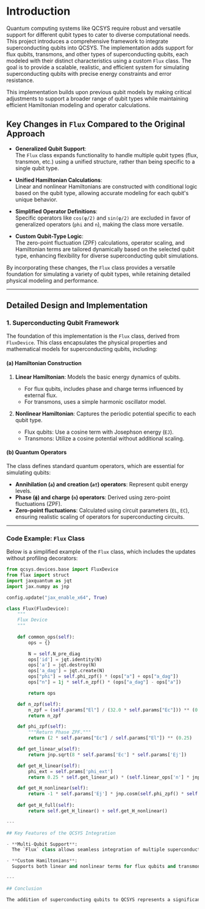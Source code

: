 # Introduction

Quantum computing systems like QCSYS require robust and versatile support for different qubit types to cater to diverse computational needs. This project introduces a comprehensive framework to integrate superconducting qubits into QCSYS. The implementation adds support for flux qubits, transmons, and other types of superconducting qubits, each modeled with their distinct characteristics using a custom `Flux` class. The goal is to provide a scalable, realistic, and efficient system for simulating superconducting qubits with precise energy constraints and error resistance.

This implementation builds upon previous qubit models by making critical adjustments to support a broader range of qubit types while maintaining efficient Hamiltonian modeling and operator calculations.

## Key Changes in `Flux` Compared to the Original Approach

- **Generalized Qubit Support**:  
  The `Flux` class expands functionality to handle multiple qubit types (flux, transmon, etc.) using a unified structure, rather than being specific to a single qubit type.
  
- **Unified Hamiltonian Calculations**:  
  Linear and nonlinear Hamiltonians are constructed with conditional logic based on the qubit type, allowing accurate modeling for each qubit's unique behavior.

- **Simplified Operator Definitions**:  
  Specific operators like `cos(φ/2)` and `sin(φ/2)` are excluded in favor of generalized operators (`phi` and `n`), making the class more versatile.

- **Custom Qubit-Type Logic**:  
  The zero-point fluctuation (ZPF) calculations, operator scaling, and Hamiltonian terms are tailored dynamically based on the selected qubit type, enhancing flexibility for diverse superconducting qubit simulations.

By incorporating these changes, the `Flux` class provides a versatile foundation for simulating a variety of qubit types, while retaining detailed physical modeling and performance.

---

## Detailed Design and Implementation

### 1. Superconducting Qubit Framework

The foundation of this implementation is the `Flux` class, derived from `FluxDevice`. This class encapsulates the physical properties and mathematical models for superconducting qubits, including:

#### (a) Hamiltonian Construction

1. **Linear Hamiltonian**: Models the basic energy dynamics of qubits.
   - For flux qubits, includes phase and charge terms influenced by external flux.
   - For transmons, uses a simple harmonic oscillator model.
   
2. **Nonlinear Hamiltonian**: Captures the periodic potential specific to each qubit type.
   - Flux qubits: Use a cosine term with Josephson energy (`EJ`).
   - Transmons: Utilize a cosine potential without additional scaling.

#### (b) Quantum Operators

The class defines standard quantum operators, which are essential for simulating qubits:

- **Annihilation (`a`) and creation (`a†`) operators**: Represent qubit energy levels.
- **Phase (`ϕ`) and charge (`n`) operators**: Derived using zero-point fluctuations (ZPF).
- **Zero-point fluctuations**: Calculated using circuit parameters (`EL`, `EC`), ensuring realistic scaling of operators for superconducting circuits.

---

### Code Example: `Flux` Class

Below is a simplified example of the `Flux` class, which includes the updates without profiling decorators:

```python
from qcsys.devices.base import FluxDevice
from flax import struct
import jaxquantum as jqt
import jax.numpy as jnp

config.update("jax_enable_x64", True)

class Flux(FluxDevice):
    """
    Flux Device
    """
    
    def common_ops(self):
        ops = {}

        N = self.N_pre_diag
        ops['id'] = jqt.identity(N)
        ops['a'] = jqt.destroy(N)
        ops['a_dag'] = jqt.create(N)
        ops["phi"] = self.phi_zpf() * (ops["a"] + ops["a_dag"])
        ops["n"] = 1j * self.n_zpf() * (ops["a_dag"] - ops["a"])

        return ops

    def n_zpf(self):
        n_zpf = (self.params["El"] / (32.0 * self.params["Ec"])) ** (0.25)
        return n_zpf

    def phi_zpf(self):
        """Return Phase ZPF."""
        return (2 * self.params["Ec"] / self.params["El"]) ** (0.25)

    def get_linear_ω(self):
        return jnp.sqrt(8 * self.params['Ec'] * self.params['Ej'])

    def get_H_linear(self):
        phi_ext = self.prams['phi_ext']
        return 0.25 * self.get_linear_ω() * (self.linear_ops['n'] * jnp.transpose(self.linear_ops['n']).conjugate() + self.linear_ops['phi'] * jnp.transpose(self.linear_ops['phi']).conjugate()) + 0.5 * self.linear_ops['Ec'] * (phi_ext ** 2) - self.linear_ops['Ec'] * self.phi_zpf() * self.linear_ops['phi'] * phi_ext

    def get_H_nonlinear(self):
        return -1 * self.params['Ej'] * jnp.cosm(self.phi_zpf() * self.linear_ops['phi']) 
    
    def get_H_full(self):
        return self.get_H_linear() + self.get_H_nonlinear()

---

## Key Features of the QCSYS Integration

- **Multi-Qubit Support**:  
  The `Flux` class allows seamless integration of multiple superconducting qubits, each with unique Hamiltonians and configurations.

- **Custom Hamiltonians**:  
  Supports both linear and nonlinear terms for flux qubits and transmons, ensuring accurate simulation of their behaviors.

---

## Conclusion

The addition of superconducting qubits to QCSYS represents a significant step toward creating a versatile and scalable quantum computing framework. By generalizing the `Flux` class to support multiple qubit types, the system ensures flexibility while retaining the precise modeling and efficiency of previous qubit models. This comprehensive framework lays a strong foundation for future advancements in quantum systems, including expanded qubit support, optimized multi-qubit interactions, and advanced error-correction mechanisms.
